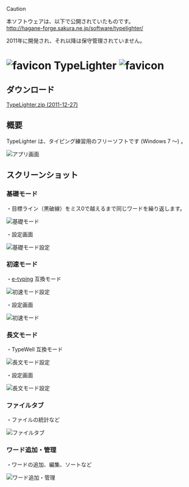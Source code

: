 > [!CAUTION]
> 本ソフトウェアは、以下で公開されていたものです。  
> <http://hagane-forge.sakura.ne.jp/software/typelighter/>
> 
> 2011年に開発され、それ以降は保守管理されていません。

# ![favicon](html/favicon.png) TypeLighter ![favicon](html/favicon.png)

## ダウンロード

[TypeLighter.zip (2011-12-27)](html/TypeLighter.zip?raw=true)

## 概要

TypeLighter は、タイピング練習用のフリーソフトです (Windows 7 ～) 。

![アプリ画面](html/3.png)

## スクリーンショット

### 基礎モード

・目標ライン（黒破線）をミス0で越えるまで同じワードを繰り返します。

![基礎モード](html/3.png)

・設定画面

![基礎モード設定](html/3-2.png)

### 初速モード

・[e-typing](https://www.e-typing.ne.jp/) 互換モード

![初速モード設定](html/4.png)

・設定画面

![初速モード](html/4-2.png)

### 長文モード

・TypeWell 互換モード

![長文モード設定](html/5.png)

・設定画面

![長文モード設定](html/5-2.png)

### ファイルタブ

・ファイルの統計など

![ファイルタブ](html/1.png)

### ワード追加・管理

・ワードの追加、編集、ソートなど

![ワード追加・管理](html/2.png)
